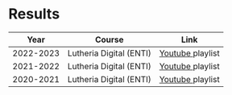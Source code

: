# Results

| Year | Course | Link |
|---|---|---|
| 2022-2023 | Lutheria Digital (ENTI) | [Youtube ](https://youtube.com/playlist?list=PL5hwCo2crE6Tbjmr0Ui7thc2Z_H0JrpUi&si=t91KDYQBV6gBmURU) playlist
| 2021-2022 | Lutheria Digital (ENTI) | [Youtube ](https://youtube.com/playlist?list=PL5hwCo2crE6RkacqTWxw3LCLtfyIqaNgs&feature=shares) playlist
| 2020-2021 | Lutheria Digital (ENTI) | [Youtube ](https://youtube.com/playlist?list=PL5hwCo2crE6S_Dte0dCsq2Mx_tuSc_J17&feature=shares) playlist
